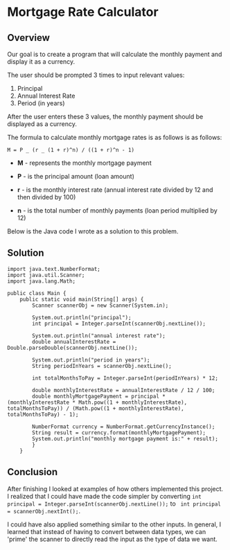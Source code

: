 # Mortgage Rate Calculator

## Overview

Our goal is to create a program that will calculate the monthly payment and display it as a currency.

The user should be prompted 3 times to input relevant values:

1. Principal
1. Annual Interest Rate
1. Period (in years)

After the user enters these 3 values, the monthly payment should be displayed as a currency.

The formula to calculate monthly mortgage rates is as follows is as follows:

`M = P _ (r _ (1 + r)^n) / ((1 + r)^n - 1)`

- **M** - represents the monthly mortgage payment

- **P** - is the principal amount (loan amount)

- **r** - is the monthly interest rate (annual interest rate divided by 12 and then divided by 100)

- **n** - is the total number of monthly payments (loan period multiplied by 12)

Below is the Java code I wrote as a solution to this problem.

## Solution

```
import java.text.NumberFormat;
import java.util.Scanner;
import java.lang.Math;

public class Main {
    public static void main(String[] args) {
        Scanner scannerObj = new Scanner(System.in);

        System.out.println("principal");
        int principal = Integer.parseInt(scannerObj.nextLine());

        System.out.println("annual interest rate");
        double annualInterestRate = Double.parseDouble(scannerObj.nextLine());

        System.out.println("period in years");
        String periodInYears = scannerObj.nextLine();

        int totalMonthsToPay = Integer.parseInt(periodInYears) * 12;

        double monthlyInterestRate = annualInterestRate / 12 / 100;
        double monthlyMortgagePayment = principal * (monthlyInterestRate * Math.pow((1 + monthlyInterestRate), totalMonthsToPay)) / (Math.pow((1 + monthlyInterestRate), totalMonthsToPay) - 1);

        NumberFormat currency = NumberFormat.getCurrencyInstance();
        String result = currency.format(monthlyMortgagePayment);
        System.out.println("monthly mortgage payment is:" + result);
        }
    }
```

## Conclusion

After finishing I looked at examples of how others implemented this project. I realized that I could have made the code simpler by converting `int principal = Integer.parseInt(scannerObj.nextLine());` to ` int principal = scannerObj.nextInt();`.

I could have also applied something similar to the other inputs. In general, I learned that instead of having to convert between data types, we can 'prime' the scanner to directly read the input as the type of data we want.
